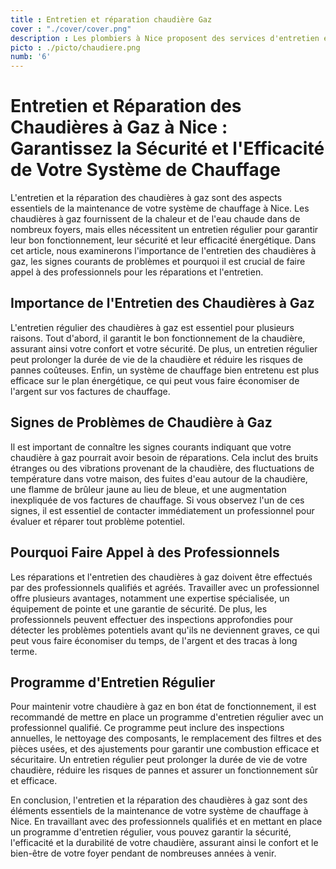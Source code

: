 ```yaml
---
title : Entretien et réparation chaudière Gaz
cover : "./cover/cover.png"
description : Les plombiers à Nice proposent des services d'entretien et de réparation pour les chaudières à gaz. Ils inspectent, nettoient, et réparent les composants pour garantir un fonctionnement sûr et efficace, prolongeant ainsi la durée de vie de votre équipement et assurant votre confort thermique.
picto : ./picto/chaudiere.png
numb: '6'
---
```



# Entretien et Réparation des Chaudières à Gaz à Nice : Garantissez la Sécurité et l'Efficacité de Votre Système de Chauffage

L'entretien et la réparation des chaudières à gaz sont des aspects essentiels de la maintenance de votre système de chauffage à Nice. Les chaudières à gaz fournissent de la chaleur et de l'eau chaude dans de nombreux foyers, mais elles nécessitent un entretien régulier pour garantir leur bon fonctionnement, leur sécurité et leur efficacité énergétique. Dans cet article, nous examinerons l'importance de l'entretien des chaudières à gaz, les signes courants de problèmes et pourquoi il est crucial de faire appel à des professionnels pour les réparations et l'entretien.

## Importance de l'Entretien des Chaudières à Gaz

L'entretien régulier des chaudières à gaz est essentiel pour plusieurs raisons. Tout d'abord, il garantit le bon fonctionnement de la chaudière, assurant ainsi votre confort et votre sécurité. De plus, un entretien régulier peut prolonger la durée de vie de la chaudière et réduire les risques de pannes coûteuses. Enfin, un système de chauffage bien entretenu est plus efficace sur le plan énergétique, ce qui peut vous faire économiser de l'argent sur vos factures de chauffage.

## Signes de Problèmes de Chaudière à Gaz

Il est important de connaître les signes courants indiquant que votre chaudière à gaz pourrait avoir besoin de réparations. Cela inclut des bruits étranges ou des vibrations provenant de la chaudière, des fluctuations de température dans votre maison, des fuites d'eau autour de la chaudière, une flamme de brûleur jaune au lieu de bleue, et une augmentation inexpliquée de vos factures de chauffage. Si vous observez l'un de ces signes, il est essentiel de contacter immédiatement un professionnel pour évaluer et réparer tout problème potentiel.

## Pourquoi Faire Appel à des Professionnels

Les réparations et l'entretien des chaudières à gaz doivent être effectués par des professionnels qualifiés et agréés. Travailler avec un professionnel offre plusieurs avantages, notamment une expertise spécialisée, un équipement de pointe et une garantie de sécurité. De plus, les professionnels peuvent effectuer des inspections approfondies pour détecter les problèmes potentiels avant qu'ils ne deviennent graves, ce qui peut vous faire économiser du temps, de l'argent et des tracas à long terme.

## Programme d'Entretien Régulier

Pour maintenir votre chaudière à gaz en bon état de fonctionnement, il est recommandé de mettre en place un programme d'entretien régulier avec un professionnel qualifié. Ce programme peut inclure des inspections annuelles, le nettoyage des composants, le remplacement des filtres et des pièces usées, et des ajustements pour garantir une combustion efficace et sécuritaire. Un entretien régulier peut prolonger la durée de vie de votre chaudière, réduire les risques de pannes et assurer un fonctionnement sûr et efficace.

En conclusion, l'entretien et la réparation des chaudières à gaz sont des éléments essentiels de la maintenance de votre système de chauffage à Nice. En travaillant avec des professionnels qualifiés et en mettant en place un programme d'entretien régulier, vous pouvez garantir la sécurité, l'efficacité et la durabilité de votre chaudière, assurant ainsi le confort et le bien-être de votre foyer pendant de nombreuses années à venir.